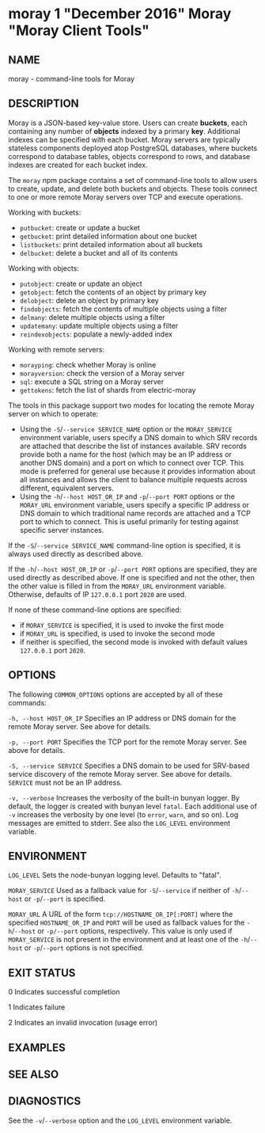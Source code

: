 # moray 1 "December 2016" Moray "Moray Client Tools"

## NAME

moray - command-line tools for Moray

## DESCRIPTION

Moray is a JSON-based key-value store.  Users can create **buckets**, each
containing any number of **objects** indexed by a primary **key**.  Additional
indexes can be specified with each bucket.  Moray servers are typically
stateless components deployed atop PostgreSQL databases, where buckets
correspond to database tables, objects correspond to rows, and database indexes
are created for each bucket index.

The `moray` npm package contains a set of command-line tools to allow users to
create, update, and delete both buckets and objects.  These tools connect to one
or more remote Moray servers over TCP and execute operations.

Working with buckets:

* `putbucket`: create or update a bucket
* `getbucket`: print detailed information about one bucket
* `listbuckets`: print detailed information about all buckets
* `delbucket`: delete a bucket and all of its contents

Working with objects:

* `putobject`: create or update an object
* `getobject`: fetch the contents of an object by primary key
* `delobject`: delete an object by primary key
* `findobjects`: fetch the contents of multiple objects using a filter
* `delmany`: delete multiple objects using a filter
* `updatemany`: update multiple objects using a filter
* `reindexobjects`: populate a newly-added index

Working with remote servers:

* `morayping`: check whether Moray is online
* `morayversion`: check the version of a Moray server
* `sql`: execute a SQL string on a Moray server
* `gettokens`: fetch the list of shards from electric-moray

The tools in this package support two modes for locating the remote Moray server
on which to operate:

* Using the `-S`/`--service SERVICE_NAME` option or the `MORAY_SERVICE`
  environment variable, users specify a DNS domain to which SRV records are
  attached that describe the list of instances available.  SRV records provide
  both a name for the host (which may be an IP address or another DNS domain)
  and a port on which to connect over TCP.  This mode is preferred for
  general use because it provides information about all instances and allows the
  client to balance multiple requests across different, equivalent servers.
* Using the `-h`/`--host HOST_OR_IP` and `-p`/`--port PORT` options or the
  `MORAY_URL` environment variable, users specify a specific IP address or DNS
  domain to which traditional name records are attached and a TCP port to which
  to connect.  This is useful primarily for testing against specific server
  instances.

If the `-S`/`--service SERVICE_NAME` command-line option is specified, it is
always used directly as described above.

If the `-h`/`--host HOST_OR_IP` or `-p`/`--port PORT` options are specified,
they are used directly as described above.  If one is specified and not the
other, then the other value is filled in from the `MORAY_URL` environment
variable.  Otherwise, defaults of IP `127.0.0.1` port `2020` are used.

If none of these command-line options are specified:

- if `MORAY_SERVICE` is specified, it is used to invoke the first mode
- if `MORAY_URL` is specified, is used to invoke the second mode
- if neither is specified, the second mode is invoked with default values
  `127.0.0.1` port `2020`.

## OPTIONS

The following `COMMON_OPTIONS` options are accepted by all of these commands:

`-h, --host HOST_OR_IP`
    Specifies an IP address or DNS domain for the remote Moray server.  See
    above for details.

`-p, --port PORT`
    Specifies the TCP port for the remote Moray server.  See above for details.

`-S, --service SERVICE`
    Specifies a DNS domain to be used for SRV-based service discovery of the
    remote Moray server.  See above for details.  `SERVICE` must not be an IP
    address.

`-v, --verbose`
    Increases the verbosity of the built-in bunyan logger.  By default, the
    logger is created with bunyan level `fatal`.  Each additional use of `-v`
    increases the verbosity by one level (to `error`, `warn`, and so on).  Log
    messages are emitted to stderr.  See also the `LOG_LEVEL` environment
    variable.

## ENVIRONMENT

`LOG_LEVEL`
    Sets the node-bunyan logging level. Defaults to "fatal".

`MORAY_SERVICE`
    Used as a fallback value for `-S`/`--service` if neither of `-h`/`--host` or
    `-p`/`--port` is specified.

`MORAY_URL`
    A URL of the form `tcp://HOSTNAME_OR_IP[:PORT]` where the specified
    `HOSTNAME_OR_IP` and `PORT` will be used as fallback values for the
    `-h`/`--host` or `-p/--port` options, respectively.  This value is only used
    if `MORAY_SERVICE` is not present in the environment and at least one of the
    `-h`/`--host` or `-p`/`--port` options is not specified.

## EXIT STATUS

0
    Indicates successful completion

1
    Indicates failure

2
    Indicates an invalid invocation (usage error)


## EXAMPLES

<!-- XXX -->

## SEE ALSO

<!-- XXX -->

## DIAGNOSTICS

See the `-v`/`--verbose` option and the `LOG_LEVEL` environment variable.
